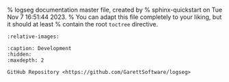 % logseg documentation master file, created by
% sphinx-quickstart on Tue Nov  7 16:51:44 2023.
% You can adapt this file completely to your liking, but it should at least
% contain the root `toctree` directive.

```{include} ../../README.md
:relative-images:
```

```{toctree}
:caption: Development
:hidden:
:maxdepth: 2

GitHub Repository <https://github.com/GarettSoftware/logseg>
```